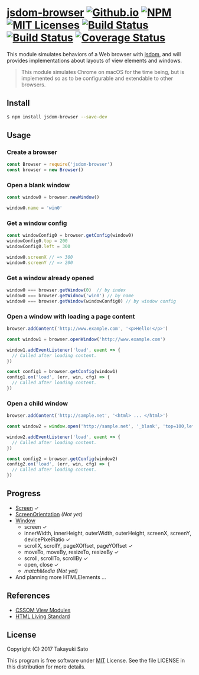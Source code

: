 # [jsdom-browser][repo-url] [![Github.io][io-image]][io-url] [![NPM][npm-img]][npm-url] [![MIT Licenses][mit-img]][mit-url] [![Build Status][travis-img]][travis-url] [![Build Status][appveyor-img]][appveyor-url] [![Coverage Status][coverage-img]][coverage-url]

This module simulates behaviors of a Web browser with [jsdom](https://github.com/tmpvar/jsdom), and will provides implementations about layouts of view elements and windows.

> This module simulates Chrome on macOS for the time being, but is implemented so as to be configurable and extendable to other browsers.

## Install

```sh
$ npm install jsdom-browser --save-dev
```

## Usage

### Create a browser

```js
const Browser = require('jsdom-browser')
const browser = new Browser()
```

### Open a blank window

```js
const window0 = browser.newWindow()

window0.name = 'win0'
```

### Get a window config

```js
const windowConfig0 = browser.getConfig(window0)
windowConfig0.top = 200
windowConfig0.left = 300

window0.screenX // => 300
window0.screenY // => 200
```

### Get a window already opened

```js
window0 === browser.getWindow(0)  // by index
window0 === browser.getWidnow('win0') // by name
window0 === browser.getWindow(windowConfig0) // by window config
```

### Open a window with loading a page content

```js
browser.addContent('http://www.example.com', '<p>Hello!</p>')

const window1 = browser.openWindow('http://www.example.com')

window1.addEventListener('load', event => {
  // Called after loading content.
})

const config1 = browser.getConfig(window1)
config1.on('load', (err, win, cfg) => {
  // Called after loading content.
})
```

### Open a child window

```js
browser.addContent('http://sample.net', '<html> ... </html>')

const window2 = window.open('http://sample.net', '_blank', 'top=100,left=200,height=300,width=400')

window2.addEventListener('load', event => {
  // Called after loading content.
})

const config2 = browser.getConfig(window2)
config2.on('load', (err, win, cfg) => {
  // Called after loading content.
})
```

## Progress

- [Screen](https://www.w3.org/TR/cssom-view-1/#screen) &#x2713;
- [ScreenOrientation](https://www.w3.org/TR/screen-orientation/) *(Not yet)*
- [Window](https://www.w3.org/TR/cssom-view-1/#extensions-to-the-window-interface)
    - screen &#x2713;
    - innerWidth, innerHeight, outerWidth, outerHeight, screenX, screenY,
      devicePixelRatio &#x2713;
    - scrollX, scrollY, pageXOffset, pageYOffset &#x2713;
    - moveTo, moveBy, resizeTo, resizeBy &#x2713;
    - scroll, scrollTo, scrollBy  &#x2713;
    - open, close  &#x2713;
    - *matchMedia (Not yet)*
- And planning more HTMLElements ...

## References

- [CSSOM View Modules](https://www.w3.org/TR/cssom-view-1)
- [HTML Living Standard](https://html.spec.whatwg.org/multipage/)

## License

Copyright (C) 2017 Takayuki Sato

This program is free software under [MIT][mit-url] License.
See the file LICENSE in this distribution for more details.


[repo-url]: https://github.com/sttk/jsdom-browser/
[io-image]: http://img.shields.io/badge/HP-github.io-ff99cc.svg
[io-url]: https://sttk.github.io/jsdom-browser/
[npm-img]: https://img.shields.io/badge/npm-v0.4.0-blue.svg
[npm-url]: https://www.npmjs.org/package/jsdom-browser/
[mit-img]: https://img.shields.io/badge/license-MIT-green.svg
[mit-url]: https://opensource.org/licenses.MIT
[travis-img]: https://travis-ci.org/sttk/jsdom-browser.svg?branch=master
[travis-url]: https://travis-ci.org/sttk/jsdom-browser
[appveyor-img]: https://ci.appveyor.com/api/projects/status/github/sttk/jsdom-browser?branch=master&svg=true
[appveyor-url]: https://ci.appveyor.com/project/sttk/jsdom-browser
[coverage-img]: https://coveralls.io/repos/github/sttk/jsdom-browser/badge.svg?branch=master
[coverage-url]: https://coveralls.io/github/sttk/jsdom-browser?branch=master
